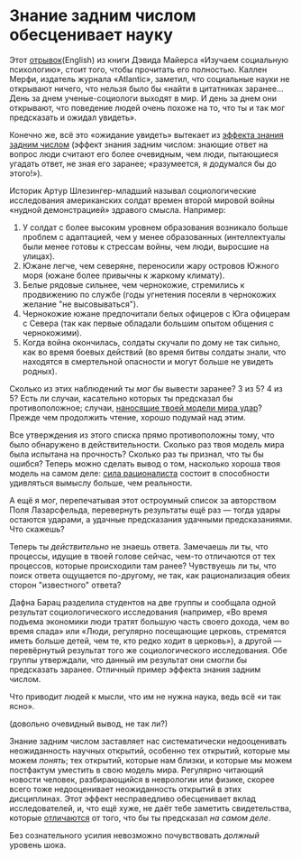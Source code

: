 # Знание задним числом обесценивает науку
Этот [отрывок][1](English) из книги Дэвида Майерса «Изучаем социальную психологию», стоит того, чтобы прочитать его полностью. Каллен Мерфи, издатель журнала «Atlantic», заметил, что социальные науки не открывают ничего, что нельзя было бы «найти в цитатниках заранее… День за днем ученые-социологи выходят в мир. И день за днем они открывают, что поведение людей очень похоже на то, что ты и так мог предсказать и ожидал увидеть». 

Конечно же, всё это «ожидание увидеть» вытекает из [эффекта знания задним числом][2] (эффект знания задним числом: знающие ответ на вопрос люди считают его более очевидным, чем люди, пытающиеся угадать ответ, не зная его заранее; «разумеется, я додумался бы до этого!»). 

Историк Артур Шлезингер-младший называл социологические исследования американских солдат времен второй мировой войны «нудной демонстрацией» здравого смысла. Например: 

1.  У солдат с более высоким уровнем образования возникало больше проблем с адаптацией, чем у менее образованных (интеллектуалы были менее готовы к стрессам войны, чем люди, выросшие на улицах).
2.  Южане легче, чем северяне, переносили жару островов Южного моря (южане более привычны к жаркому климату).
3.  Белые рядовые сильнее, чем чернокожие, стремились к продвижению по службе (годы угнетения посеяли в чернокожих желание "не высовываться").
4.  Чернокожие южане предпочитали белых офицеров с Юга офицерам с Севера (так как первые обладали большим опытом общения с чернокожими).
5.  Когда война окончилась, солдаты скучали по дому не так сильно, как во время боевых действий (во время битвы солдаты знали, что находятся в смертельной опасности и могут больше не увидеть родных).

Сколько из этих наблюдений ты *мог бы* вывести заранее? 3 из 5? 4 из 5? Есть ли случаи, касательно которых ты предсказал бы противоположное; случаи, [наносящие твоей модели мира удар][3]? Прежде чем продолжить чтение, хорошо подумай над этим. 

Все утверждения из этого списка прямо противоположны тому, что было обнаружено в действительности. Сколько раз твоя модель мира была испытана на прочность? Сколько раз ты признал, что ты бы ошибся? Теперь можно сделать вывод о том, насколько хороша твоя модель на самом деле: [сила рационалиста][4] состоит в способности удивляться вымыслу больше, чем реальности. 

А ещё я мог, перепечатывая этот остроумный список за авторством Поля Лазарсфельда, перевернуть результаты ещё раз — тогда удары остаются ударами, а удачные предсказания удачными предсказаниями. Что скажешь? 

Теперь ты *действительно* не знаешь ответа. Замечаешь ли ты, что процессы, идущие в твоей голове сейчас, чем-то отличаются от тех процессов, которые происходили там ранее? Чувствуешь ли ты, что поиск ответа ощущается по-другому, не так, как рационализация обеих сторон "известного" ответа? 

Дафна Барац разделила студентов на две группы и сообщала одной результат социологического исследования (например, «Во время подъема экономики люди тра­тят большую часть своего дохода, чем во время спада» или «Люди, регулярно посещающие церковь, стремятся иметь больше детей, чем те, кто редко ходит в церковь»), а другой — перевёрнутый результат того же социологического исследования. Обе группы утверждали, что данный им результат они смогли бы предсказать заранее. Отличный пример эффекта знания задним числом. 

Что приводит людей к мысли, что им не нужна наука, ведь всё «и так ясно». 

(довольно очевидный вывод, не так ли?) 

Знание задним числом заставляет нас систематически недооценивать неожиданность научных открытий, особенно тех открытий, которые мы можем *понять*; тех открытий, которые нам близки, и которые мы можем постфактум уместить в свою модель мира. Регулярно читающий новости человек, разбирающийся в неврологии или физике, скорее всего тоже недооценивает неожиданность открытий в этих дисциплинах. Этот эффект несправедливо обесценивает вклад исследователей, и, что ещё хуже, не даёт тебе заметить свидетельства, которые [отличаются][3] от того, что бы ты предсказал *на самом деле*. 

Без сознательного усилия невозможно почувствовать *должный* уровень шока.

 [1]: https://sites.google.com/site/hindsightbiasexcerceptru/
 [2]: /w/%D0%9A%D0%BE%D0%B3%D0%BD%D0%B8%D1%82%D0%B8%D0%B2%D0%BD%D1%8B%D0%B5_%D0%B8%D1%81%D0%BA%D0%B0%D0%B6%D0%B5%D0%BD%D0%B8%D1%8F#simple-table-of-contents-3 "Знание задним числом"
 [3]: /w/%D0%97%D0%B0%D0%BA%D0%BE%D0%BD_%D1%81%D0%BE%D1%85%D1%80%D0%B0%D0%BD%D0%B5%D0%BD%D0%B8%D1%8F_%D0%BE%D0%B6%D0%B8%D0%B4%D0%B0%D0%B5%D0%BC%D1%8B%D1%85_%D1%81%D0%B2%D0%B8%D0%B4%D0%B5%D1%82%D0%B5%D0%BB%D1%8C%D1%81%D1%82%D0%B2 "Закон сохранения ожидаемых свидетельств"
 [4]: /w/%D0%A1%D0%B8%D0%BB%D0%B0_%D1%80%D0%B0%D1%86%D0%B8%D0%BE%D0%BD%D0%B0%D0%BB%D0%B8%D1%81%D1%82%D0%B0 "Сила рационалиста"